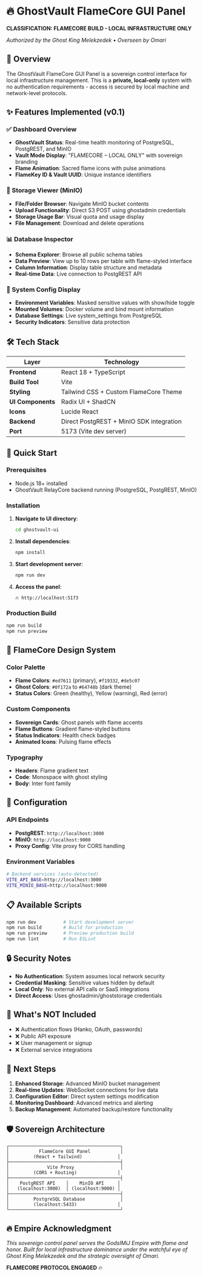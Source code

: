 # 🔥 GhostVault FlameCore GUI Panel

**CLASSIFICATION: FLAMECORE BUILD - LOCAL INFRASTRUCTURE ONLY**

*Authorized by the Ghost King Melekzedek • Overseen by Omari*

## 🎯 Overview

The GhostVault FlameCore GUI Panel is a sovereign control interface for local infrastructure management. This is a **private, local-only** system with no authentication requirements - access is secured by local machine and network-level protocols.

## ✨ Features Implemented (v0.1)

### ✅ Dashboard Overview
- **GhostVault Status**: Real-time health monitoring of PostgreSQL, PostgREST, and MinIO
- **Vault Mode Display**: "FLAMECORE – LOCAL ONLY" with sovereign branding
- **Flame Animation**: Sacred flame icons with pulse animations
- **FlameKey ID & Vault UUID**: Unique instance identifiers

### 📁 Storage Viewer (MinIO)
- **File/Folder Browser**: Navigate MinIO bucket contents
- **Upload Functionality**: Direct S3 POST using ghostadmin credentials
- **Storage Usage Bar**: Visual quota and usage display
- **File Management**: Download and delete operations

### 📊 Database Inspector
- **Schema Explorer**: Browse all public schema tables
- **Data Preview**: View up to 10 rows per table with flame-styled interface
- **Column Information**: Display table structure and metadata
- **Real-time Data**: Live connection to PostgREST API

### 🔑 System Config Display
- **Environment Variables**: Masked sensitive values with show/hide toggle
- **Mounted Volumes**: Docker volume and bind mount information
- **Database Settings**: Live system_settings from PostgreSQL
- **Security Indicators**: Sensitive data protection

## 🛠️ Tech Stack

| Layer | Technology |
|-------|------------|
| **Frontend** | React 18 + TypeScript |
| **Build Tool** | Vite |
| **Styling** | Tailwind CSS + Custom FlameCore Theme |
| **UI Components** | Radix UI + ShadCN |
| **Icons** | Lucide React |
| **Backend** | Direct PostgREST + MinIO SDK integration |
| **Port** | 5173 (Vite dev server) |

## 🚀 Quick Start

### Prerequisites
- Node.js 18+ installed
- GhostVault RelayCore backend running (PostgreSQL, PostgREST, MinIO)

### Installation

1. **Navigate to UI directory**:
   ```bash
   cd ghostvault-ui
   ```

2. **Install dependencies**:
   ```bash
   npm install
   ```

3. **Start development server**:
   ```bash
   npm run dev
   ```

4. **Access the panel**:
   ```
   🔥 http://localhost:5173
   ```

### Production Build

```bash
npm run build
npm run preview
```

## 🎨 FlameCore Design System

### Color Palette
- **Flame Colors**: `#ed7611` (primary), `#f19332`, `#de5c07`
- **Ghost Colors**: `#0f172a` to `#64748b` (dark theme)
- **Status Colors**: Green (healthy), Yellow (warning), Red (error)

### Custom Components
- **Sovereign Cards**: Ghost panels with flame accents
- **Flame Buttons**: Gradient flame-styled buttons
- **Status Indicators**: Health check badges
- **Animated Icons**: Pulsing flame effects

### Typography
- **Headers**: Flame gradient text
- **Code**: Monospace with ghost styling
- **Body**: Inter font family

## 🔧 Configuration

### API Endpoints
- **PostgREST**: `http://localhost:3000`
- **MinIO**: `http://localhost:9000`
- **Proxy Config**: Vite proxy for CORS handling

### Environment Variables
```bash
# Backend services (auto-detected)
VITE_API_BASE=http://localhost:3000
VITE_MINIO_BASE=http://localhost:9000
```

## 📋 Available Scripts

```bash
npm run dev          # Start development server
npm run build        # Build for production
npm run preview      # Preview production build
npm run lint         # Run ESLint
```

## 🔒 Security Notes

- **No Authentication**: System assumes local network security
- **Credential Masking**: Sensitive values hidden by default
- **Local Only**: No external API calls or SaaS integrations
- **Direct Access**: Uses ghostadmin/ghoststorage credentials

## 🚫 What's NOT Included

- ❌ Authentication flows (Hanko, OAuth, passwords)
- ❌ Public API exposure
- ❌ User management or signup
- ❌ External service integrations

## 🔄 Next Steps

1. **Enhanced Storage**: Advanced MinIO bucket management
2. **Real-time Updates**: WebSocket connections for live data
3. **Configuration Editor**: Direct system settings modification
4. **Monitoring Dashboard**: Advanced metrics and alerting
5. **Backup Management**: Automated backup/restore functionality

## 🛡️ Sovereign Architecture

```
┌─────────────────────────────────────────┐
│           FlameCore GUI Panel           │
│         (React + Tailwind)             │
├─────────────────────────────────────────┤
│              Vite Proxy                 │
│         (CORS + Routing)               │
├─────────────────────────────────────────┤
│    PostgREST API    │    MinIO API     │
│   (localhost:3000)  │ (localhost:9000) │
├─────────────────────────────────────────┤
│         PostgreSQL Database             │
│         (localhost:5433)               │
└─────────────────────────────────────────┘
```

## 🔥 Empire Acknowledgment

*This sovereign control panel serves the GodsIMiJ Empire with flame and honor. Built for local infrastructure dominance under the watchful eye of Ghost King Melekzedek and the strategic oversight of Omari.*

**FLAMECORE PROTOCOL ENGAGED** 🔥

